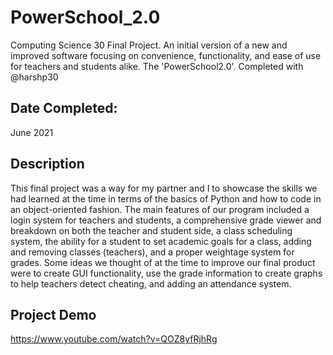 # PowerSchool_2.0
Computing Science 30 Final Project. An initial version of a new and improved software focusing on convenience, functionality, and ease of use for teachers and students alike. The 'PowerSchool2.0'. Completed with @harshp30


## Date Completed: 
June 2021

## Description
This final project was a way for my partner and I to showcase the skills we had learned at the time in terms of the basics of Python and how
to code in an object-oriented fashion. The main features of our program included a login system for teachers and students, a comprehensive grade viewer and breakdown on both the teacher and student side, a class scheduling system, the ability for a student to set academic goals for a class, adding and 
removing classes (teachers), and a proper weightage system for grades. Some ideas we thought of at the time to improve our final product were to create GUI functionality, use the grade information to create graphs to help teachers detect cheating, and adding an attendance system. 

## Project Demo
https://www.youtube.com/watch?v=QOZ8yfRjhRg